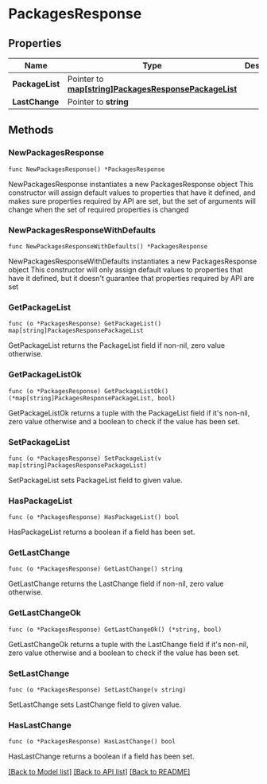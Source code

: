 # PackagesResponse

## Properties

Name | Type | Description | Notes
------------ | ------------- | ------------- | -------------
**PackageList** | Pointer to [**map[string]PackagesResponsePackageList**](PackagesResponse_package_list.md) |  | [optional] 
**LastChange** | Pointer to **string** |  | [optional] 

## Methods

### NewPackagesResponse

`func NewPackagesResponse() *PackagesResponse`

NewPackagesResponse instantiates a new PackagesResponse object
This constructor will assign default values to properties that have it defined,
and makes sure properties required by API are set, but the set of arguments
will change when the set of required properties is changed

### NewPackagesResponseWithDefaults

`func NewPackagesResponseWithDefaults() *PackagesResponse`

NewPackagesResponseWithDefaults instantiates a new PackagesResponse object
This constructor will only assign default values to properties that have it defined,
but it doesn't guarantee that properties required by API are set

### GetPackageList

`func (o *PackagesResponse) GetPackageList() map[string]PackagesResponsePackageList`

GetPackageList returns the PackageList field if non-nil, zero value otherwise.

### GetPackageListOk

`func (o *PackagesResponse) GetPackageListOk() (*map[string]PackagesResponsePackageList, bool)`

GetPackageListOk returns a tuple with the PackageList field if it's non-nil, zero value otherwise
and a boolean to check if the value has been set.

### SetPackageList

`func (o *PackagesResponse) SetPackageList(v map[string]PackagesResponsePackageList)`

SetPackageList sets PackageList field to given value.

### HasPackageList

`func (o *PackagesResponse) HasPackageList() bool`

HasPackageList returns a boolean if a field has been set.

### GetLastChange

`func (o *PackagesResponse) GetLastChange() string`

GetLastChange returns the LastChange field if non-nil, zero value otherwise.

### GetLastChangeOk

`func (o *PackagesResponse) GetLastChangeOk() (*string, bool)`

GetLastChangeOk returns a tuple with the LastChange field if it's non-nil, zero value otherwise
and a boolean to check if the value has been set.

### SetLastChange

`func (o *PackagesResponse) SetLastChange(v string)`

SetLastChange sets LastChange field to given value.

### HasLastChange

`func (o *PackagesResponse) HasLastChange() bool`

HasLastChange returns a boolean if a field has been set.


[[Back to Model list]](../README.md#documentation-for-models) [[Back to API list]](../README.md#documentation-for-api-endpoints) [[Back to README]](../README.md)


